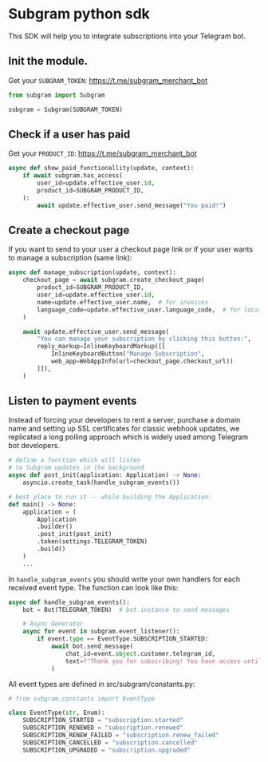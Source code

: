 # Subgram python sdk

This SDK will help you to integrate subscriptions into your Telegram bot.


## Init the module.

Get your `SUBGRAM_TOKEN`: https://t.me/subgram_merchant_bot

``` python
from subgram import Subgram

subgram = Subgram(SUBGRAM_TOKEN)
```


## Check if a user has paid

Get your `PRODUCT_ID`: https://t.me/subgram_merchant_bot

``` python
async def show_paid_functionallity(update, context):
    if await subgram.has_access(
        user_id=update.effective_user.id,
        product_id=SUBGRAM_PRODUCT_ID,
    ):
        await update.effective_user.send_message("You paid!")
```


## Create a checkout page

If you want to send to your user a checkout page link or if your user wants to manage a subscription (same link):


``` python
async def manage_subscription(update, context):
    checkout_page = await subgram.create_checkout_page(
        product_id=SUBGRAM_PRODUCT_ID,
        user_id=update.effective_user.id,
        name=update.effective_user.name,  # for invoices
        language_code=update.effective_user.language_code,  # for localization
    )

    await update.effective_user.send_message(
        "You can manage your subscription by clicking this button:",
        reply_markup=InlineKeyboardMarkup([[
            InlineKeyboardButton("Manage Subscription", 
            web_app=WebAppInfo(url=checkout_page.checkout_url))
        ]]),
    )
```

## Listen to payment events

Instead of forcing your developers to rent a server, purchase a domain name and setting up SSL certificates for classic webhook updates, we replicated a long polling approach which is widely used among Telegram bot developers.


``` python
# define a function which will listen 
# to Subgram updates in the background
async def post_init(application: Application) -> None:
    asyncio.create_task(handle_subgram_events())

# best place to run it -- while building the Application:
def main() -> None:
    application = (
        Application
        .builder()
        .post_init(post_init)
        .token(settings.TELEGRAM_TOKEN)
        .build()
    )
    ...
```

In `handle_subgram_events` you should write your own handlers for each received event type. The function can look like this:

``` python
async def handle_subgram_events():
    bot = Bot(TELEGRAM_TOKEN)  # bot instance to send messages

    # Async Generator 
    async for event in subgram.event_listener():
        if event.type == EventType.SUBSCRIPTION_STARTED:
            await bot.send_message(
                chat_id=event.object.customer.telegram_id,
                text=f"Thank you for subscribing! You have access until: {event.object.status.ending_at}.",
            )
```

All event types are defined in src/subgram/constants.py:

``` python
# from subgram.constants import EventType

class EventType(str, Enum):
    SUBSCRIPTION_STARTED = "subscription.started"
    SUBSCRIPTION_RENEWED = "subscription.renewed"
    SUBSCRIPTION_RENEW_FAILED = "subscription.renew_failed"
    SUBSCRIPTION_CANCELLED = "subscription.cancelled"
    SUBSCRIPTION_UPGRADED = "subscription.upgraded"

```